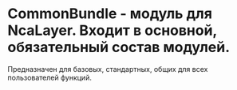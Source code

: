 # CommonBundle - модуль для NcaLayer. Входит в основной, обязательный состав модулей. 

Предназначен для базовых, стандартных, общих для всех пользователей функций.
